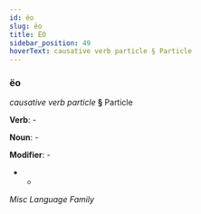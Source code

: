 ```yaml
---
id: ëo
slug: ëo
title: ËO
sidebar_position: 49
hoverText: causative verb particle § Particle
---
```


### ëo

*causative verb particle* **§** Particle

**Verb**: -

**Noun**: -

**Modifier**: -

- -

*Misc Language Family*